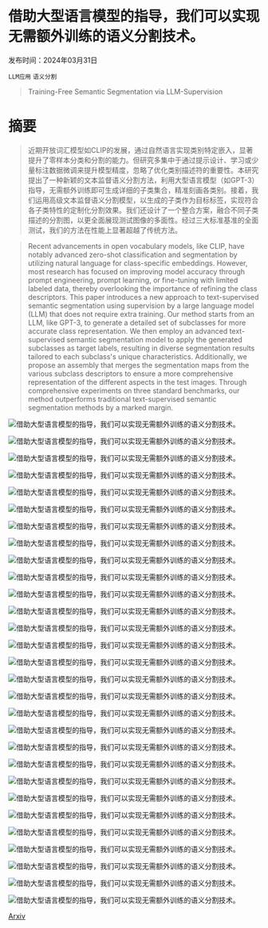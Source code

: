 # 借助大型语言模型的指导，我们可以实现无需额外训练的语义分割技术。

发布时间：2024年03月31日

`LLM应用` `语义分割`

> Training-Free Semantic Segmentation via LLM-Supervision

# 摘要

> 近期开放词汇模型如CLIP的发展，通过自然语言实现类别特定嵌入，显著提升了零样本分类和分割的能力。但研究多集中于通过提示设计、学习或少量标注数据微调来提升模型精度，忽略了优化类别描述符的重要性。本研究提出了一种新颖的文本监督语义分割方法，利用大型语言模型（如GPT-3）指导，无需额外训练即可生成详细的子类集合，精准刻画各类别。接着，我们运用高级文本监督语义分割模型，以生成的子类作为目标标签，实现符合各子类特性的定制化分割效果。我们还设计了一个整合方案，融合不同子类描述的分割图，以更全面展现测试图像的多面性。经过三大标准基准的全面测试，我们的方法在性能上显著超越了传统方法。

> Recent advancements in open vocabulary models, like CLIP, have notably advanced zero-shot classification and segmentation by utilizing natural language for class-specific embeddings. However, most research has focused on improving model accuracy through prompt engineering, prompt learning, or fine-tuning with limited labeled data, thereby overlooking the importance of refining the class descriptors. This paper introduces a new approach to text-supervised semantic segmentation using supervision by a large language model (LLM) that does not require extra training. Our method starts from an LLM, like GPT-3, to generate a detailed set of subclasses for more accurate class representation. We then employ an advanced text-supervised semantic segmentation model to apply the generated subclasses as target labels, resulting in diverse segmentation results tailored to each subclass's unique characteristics. Additionally, we propose an assembly that merges the segmentation maps from the various subclass descriptors to ensure a more comprehensive representation of the different aspects in the test images. Through comprehensive experiments on three standard benchmarks, our method outperforms traditional text-supervised semantic segmentation methods by a marked margin.

![借助大型语言模型的指导，我们可以实现无需额外训练的语义分割技术。](../../../paper_images/2404.00701/x1.png)

![借助大型语言模型的指导，我们可以实现无需额外训练的语义分割技术。](../../../paper_images/2404.00701/x2.png)

![借助大型语言模型的指导，我们可以实现无需额外训练的语义分割技术。](../../../paper_images/2404.00701/x3.png)

![借助大型语言模型的指导，我们可以实现无需额外训练的语义分割技术。](../../../paper_images/2404.00701/x4.png)

![借助大型语言模型的指导，我们可以实现无需额外训练的语义分割技术。](../../../paper_images/2404.00701/x5.png)

![借助大型语言模型的指导，我们可以实现无需额外训练的语义分割技术。](../../../paper_images/2404.00701/x6.png)

![借助大型语言模型的指导，我们可以实现无需额外训练的语义分割技术。](../../../paper_images/2404.00701/x7.png)

![借助大型语言模型的指导，我们可以实现无需额外训练的语义分割技术。](../../../paper_images/2404.00701/x8.png)

![借助大型语言模型的指导，我们可以实现无需额外训练的语义分割技术。](../../../paper_images/2404.00701/x9.png)

![借助大型语言模型的指导，我们可以实现无需额外训练的语义分割技术。](../../../paper_images/2404.00701/x10.png)

![借助大型语言模型的指导，我们可以实现无需额外训练的语义分割技术。](../../../paper_images/2404.00701/x11.png)

![借助大型语言模型的指导，我们可以实现无需额外训练的语义分割技术。](../../../paper_images/2404.00701/x12.png)

![借助大型语言模型的指导，我们可以实现无需额外训练的语义分割技术。](../../../paper_images/2404.00701/x13.png)

![借助大型语言模型的指导，我们可以实现无需额外训练的语义分割技术。](../../../paper_images/2404.00701/x14.png)

![借助大型语言模型的指导，我们可以实现无需额外训练的语义分割技术。](../../../paper_images/2404.00701/x15.png)

![借助大型语言模型的指导，我们可以实现无需额外训练的语义分割技术。](../../../paper_images/2404.00701/x16.png)

![借助大型语言模型的指导，我们可以实现无需额外训练的语义分割技术。](../../../paper_images/2404.00701/x17.png)

![借助大型语言模型的指导，我们可以实现无需额外训练的语义分割技术。](../../../paper_images/2404.00701/x18.png)

![借助大型语言模型的指导，我们可以实现无需额外训练的语义分割技术。](../../../paper_images/2404.00701/x19.png)

![借助大型语言模型的指导，我们可以实现无需额外训练的语义分割技术。](../../../paper_images/2404.00701/x20.png)

![借助大型语言模型的指导，我们可以实现无需额外训练的语义分割技术。](../../../paper_images/2404.00701/x21.png)

![借助大型语言模型的指导，我们可以实现无需额外训练的语义分割技术。](../../../paper_images/2404.00701/x22.png)

![借助大型语言模型的指导，我们可以实现无需额外训练的语义分割技术。](../../../paper_images/2404.00701/x23.png)

![借助大型语言模型的指导，我们可以实现无需额外训练的语义分割技术。](../../../paper_images/2404.00701/x24.png)

![借助大型语言模型的指导，我们可以实现无需额外训练的语义分割技术。](../../../paper_images/2404.00701/x25.png)

![借助大型语言模型的指导，我们可以实现无需额外训练的语义分割技术。](../../../paper_images/2404.00701/x26.png)

![借助大型语言模型的指导，我们可以实现无需额外训练的语义分割技术。](../../../paper_images/2404.00701/x27.png)

![借助大型语言模型的指导，我们可以实现无需额外训练的语义分割技术。](../../../paper_images/2404.00701/x28.png)

![借助大型语言模型的指导，我们可以实现无需额外训练的语义分割技术。](../../../paper_images/2404.00701/x29.png)

[Arxiv](https://arxiv.org/abs/2404.00701)